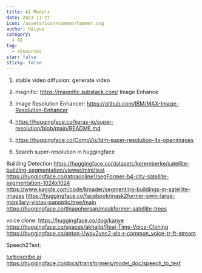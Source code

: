 ```yaml
---
title: AI Models
date: 2023-11-27
icon: /assets/icon/common/hammer.svg
author: Haiyue
category:
  - AI
tag:
  - resources
star: false
sticky: false
---
```


1. stable video diffusion: generate video
2. magnific: https://magnific.substack.com/   Image Enhance
3. Image Resolution Enhancer: https://github.com/IBM/MAX-Image-Resolution-Enhancer
4. https://huggingface.co/keras-io/super-resolution/blob/main/README.md
5. https://huggingface.co/CompVis/ldm-super-resolution-4x-openimages

6. Search super-resolution in huggingface

Building Detection
https://huggingface.co/datasets/keremberke/satellite-building-segmentation/viewer/mini/test
https://huggingface.co/ratnaonline1/segFormer-b4-city-satellite-segmentation-1024x1024
https://www.kaggle.com/code/kmader/segmenting-buildings-in-satellite-images
https://huggingface.co/facebook/mask2former-swin-large-mapillary-vistas-panoptic/tree/main
https://huggingface.co/thiagohersan/maskformer-satellite-trees

voice clone:
https://huggingface.co/dog/kanye
https://huggingface.co/spaces/akhaliq/Real-Time-Voice-Cloning
https://huggingface.co/anton-l/wav2vec2-xls-r-common_voice-tr-ft-stream


Speech2Text: 

[turboscribe.ai](https://turboscribe.ai/dashboard)
https://huggingface.co/docs/transformers/model_doc/speech_to_text




